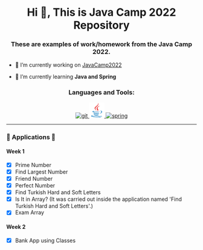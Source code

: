 <h1 align="center">Hi 👋, This is Java Camp 2022 Repository</h1>
<h3 align="center">These are examples of work/homework from the Java Camp 2022.</h3>

- 🔭 I’m currently working on [JavaCamp2022](https://www.kodlama.io/)

- 🌱 I’m currently learning **Java and Spring**

<h3 align="center">Languages and Tools:</h3>
<p align="center"> <a href="https://git-scm.com/" target="_blank" rel="noreferrer"> <img src="https://www.vectorlogo.zone/logos/git-scm/git-scm-icon.svg" alt="git" width="40" height="40"/> </a> <a href="https://www.java.com" target="_blank" rel="noreferrer"> <img src="https://raw.githubusercontent.com/devicons/devicon/master/icons/java/java-original.svg" alt="java" width="40" height="40"/> </a> <a href="https://spring.io/" target="_blank" rel="noreferrer"> <img src="https://www.vectorlogo.zone/logos/springio/springio-icon.svg" alt="spring" width="40" height="40"/> </a> </p>

<hr>

### 🧮 Applications 🧮
#### Week 1
- [X] Prime Number
- [X] Find Largest Number
- [X] Friend Number
- [X] Perfect Number
- [X] Find Turkish Hard and Soft Letters
- [X] Is It in Array? (It was carried out inside the application named 'Find Turkish Hard and Soft Letters'.)
- [X] Exam Array

#### Week 2
- [X] Bank App using Classes
